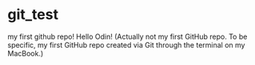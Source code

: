 # git_test
my first github repo!
Hello Odin!
(Actually not my first GitHub repo. To be specific, my first GitHub repo created via Git through the terminal on my MacBook.)